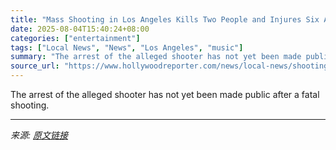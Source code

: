 ```yaml
---
title: "Mass Shooting in Los Angeles Kills Two People and Injures Six After Music Festival"
date: 2025-08-04T15:40:24+08:00
categories: ["entertainment"]
tags: ["Local News", "News", "Los Angeles", "music"]
summary: "The arrest of the alleged shooter has not yet been made public after a fatal shooting."
source_url: "https://www.hollywoodreporter.com/news/local-news/shooting-los-angeles-music-festival-hard-summer-1236336805/"
---
```


The arrest of the alleged shooter has not yet been made public after a fatal shooting.

---

*来源: [原文链接](https://www.hollywoodreporter.com/news/local-news/shooting-los-angeles-music-festival-hard-summer-1236336805/)*
